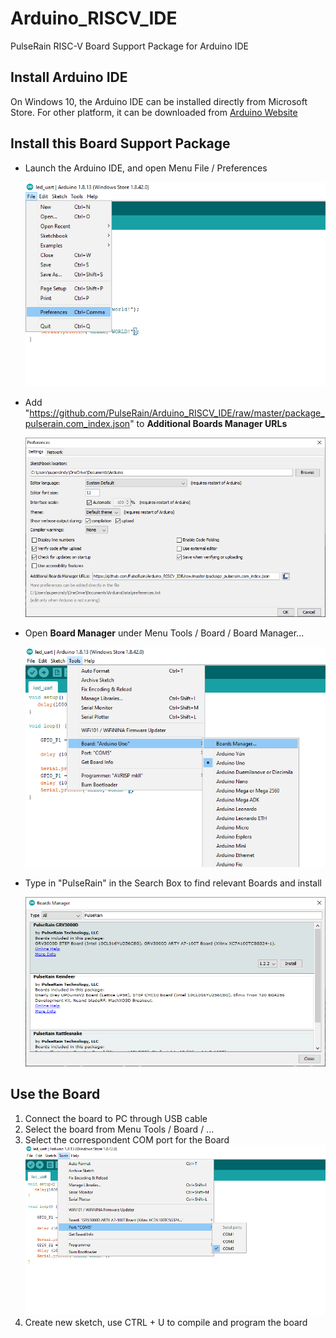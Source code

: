 # Arduino_RISCV_IDE
PulseRain RISC-V Board Support Package for Arduino IDE

## Install Arduino IDE
On Windows 10, the Arduino IDE can be installed directly from Microsoft Store. For other platform, it can be downloaded from [Arduino Website](https://www.arduino.cc/en/software)
## Install this Board Support Package

* Launch the Arduino IDE, and open Menu File / Preferences

  ![Preference Menu](https://github.com/PulseRain/Arduino_RISCV_IDE/raw/master/docs/picture/arduino_preference.png "Preference Menu")
  

* Add "https://github.com/PulseRain/Arduino_RISCV_IDE/raw/master/package_pulserain.com_index.json" to **Additional Boards Manager URLs**

  ![Add JSON File](https://github.com/PulseRain/Arduino_RISCV_IDE/raw/master/docs/picture/arduino_json.png "Add JSON File")


* Open **Board Manager** under Menu Tools / Board / Board Manager...

  ![Board Manager](https://github.com/PulseRain/Arduino_RISCV_IDE/raw/master/docs/picture/arduino_board_manager.png "Board Manager")
  
* Type in "PulseRain" in the Search Box to find relevant Boards and install

  ![Search PulseRain](https://github.com/PulseRain/Arduino_RISCV_IDE/raw/master/docs/picture/arduino_board_pulserain.png "Search PulseRain")
  
## Use the Board
  1. Connect the board to PC through USB cable
  2. Select the board from Menu Tools / Board / ...
  3. Select the correspondent COM port for the Board
     ![COM Port](https://github.com/PulseRain/Arduino_RISCV_IDE/raw/master/docs/picture/arduino_com.png "COM Port")
  4. Create new sketch, use CTRL + U to compile and program the board
